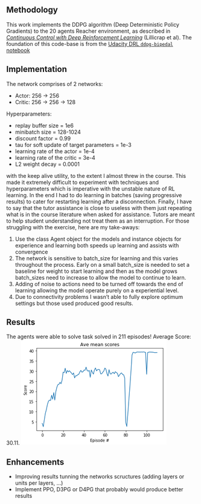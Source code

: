 ## Methodology

This work implements the DDPG algorithm (Deep Deterministic Policy Gradients) to the 20 agents Reacher environment, as described in [_Continuous Control with Deep Reinforcement Learning_][ddpg-paper] (Lillicrap et al). The foundation of this code-base is from the [Udacity DRL `ddpg-bipedal` notebook][ddpg-repo]

[ddpg-paper]: https://arxiv.org/pdf/1509.02971.pdf
[ddpg-repo]: https://github.com/udacity/deep-reinforcement-learning/blob/master/ddpg-bipedal/DDPG.ipynb

## Implementation 

The network comprises of 2 networks:

- Actor: 256 -> 256
- Critic: 256 -> 256 -> 128

Hyperparameters:

- replay buffer size = 1e6
- minibatch size = 128-1024
- discount factor = 0.99
- tau for soft update of target parameters = 1e-3
- learning rate of the actor = 1e-4
- learning rate of the critic = 3e-4
- L2 weight decay = 0.0001

with the keep alive utility, to the extent I almost threw in the course.  This made it extremely difficult to experiment with techniques and hyperparameters which is imperative with the unstable nature of RL learning.  In the end I had to do learning in batches (saving progressive results) to cater for restarting learning after a disconnection.
Finally, I have to say that the tutor assistance is close to useless with them just repeating what is in the course literature when asked for assistance.  Tutors are meant to help student understanding not treat them as an interruption.   For those struggling with the exercise, here are my take-aways:
1.	Use the class Agent object for the models and instance objects for experience and learning both speeds up learning and assists with convergence
2.	The network is sensitive to batch_size for learning and this varies throughout the process.  Early on a small batch_size is needed to set a baseline for weight to start learning and then as the model grows batch_sizes need to increase to allow the model to continue to learn.
3.	Adding of noise to actions need to be turned off towards the end of learning allowing the model operate purely on a experiential level.
4.	Due to connectivity problems I wasn’t able to fully explore optimum settings but those used produced good results.


## Results 

The agents were able to solve task solved in 211 episodes!	Average Score: 30.11.
![chart](chart.png)



## Enhancements

- Improving results tunning the networks scructures (adding layers or units per layers, ...)
- Implement PPO, D3PG or D4PG that probably  would produce better results

